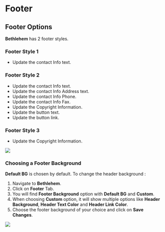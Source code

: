 # Footer

## Footer Options

**Bethlehem** has 2 footer styles.

### Footer Style 1

* Update the contact Info text.

### Footer Style 2

* Update the contact Info text.
* Update the contact Info Address text.
* Update the contact Info Phone.
* Update the contact Info Fax.
* Update the Copyright Information.
* Update the button text.
* Update the button link.

### Footer Style 3

* Update the Copyright Information.

![](http://transvelo.github.io/bethlehem/docs/images/theme-options-footer.png)

### Choosing a Footer Background

**Default BG** is chosen by default. To change the header background :

1. Navigate to **Bethlehem**.
2. Click on **Footer** Tab.
3. You will find **Footer Background** option with **Default BG** and **Custom**.
4. When choosing **Custom** option, it will show multiple options like **Header Background**, **Header Text Color** and **Header Link Color**.
5. Choose the footer background of your choice and click on **Save Changes**.

![](http://transvelo.github.io/bethlehem/docs/images/choose-footer-background.png)

